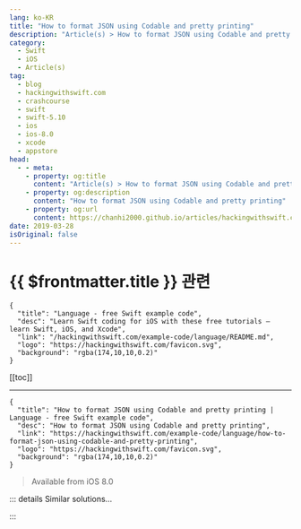 ```yaml
---
lang: ko-KR
title: "How to format JSON using Codable and pretty printing"
description: "Article(s) > How to format JSON using Codable and pretty printing"
category:
  - Swift
  - iOS
  - Article(s)
tag: 
  - blog
  - hackingwithswift.com
  - crashcourse
  - swift
  - swift-5.10
  - ios
  - ios-8.0
  - xcode
  - appstore
head:
  - - meta:
    - property: og:title
      content: "Article(s) > How to format JSON using Codable and pretty printing"
    - property: og:description
      content: "How to format JSON using Codable and pretty printing"
    - property: og:url
      content: https://chanhi2000.github.io/articles/hackingwithswift.com/example-code/language/how-to-format-json-using-codable-and-pretty-printing.html
date: 2019-03-28
isOriginal: false
---
```


# {{ $frontmatter.title }} 관련

```component VPCard
{
  "title": "Language - free Swift example code",
  "desc": "Learn Swift coding for iOS with these free tutorials – learn Swift, iOS, and Xcode",
  "link": "/hackingwithswift.com/example-code/language/README.md",
  "logo": "https://hackingwithswift.com/favicon.svg",
  "background": "rgba(174,10,10,0.2)"
}
```

[[toc]]

---

```component VPCard
{
  "title": "How to format JSON using Codable and pretty printing | Language - free Swift example code",
  "desc": "How to format JSON using Codable and pretty printing",
  "link": "https://hackingwithswift.com/example-code/language/how-to-format-json-using-codable-and-pretty-printing",
  "logo": "https://hackingwithswift.com/favicon.svg",
  "background": "rgba(174,10,10,0.2)"
}
```

> Available from iOS 8.0

<!-- TODO: 작성 -->

<!-- 
When you use `JSONEncoder` and `Codable` to create JSON from your Swift data, it comes out in a compressed format by default – it has all its excess whitespace removed. This makes it efficient for transferring over the network, but hard to debug because it’s just a big jumble of words.

For debugging purposes, it’s a good idea to enable pretty printing for your encoded JSON, which will tell `JSONEncoder` to separate everything using line breaks and spaces so you can read it more easily.

To make this happen, set the `outputFormatting` property of your JSON encoder to be `.prettyPrinted`, like this:

```swift
let encoder = JSONEncoder()
encoder.outputFormatting = .prettyPrinted
```

-->

::: details Similar solutions…

<!--
/quick-start/swiftui/swiftui-tips-and-tricks">SwiftUI tips and tricks 
/quick-start/swiftui/all-swiftui-property-wrappers-explained-and-compared">All SwiftUI property wrappers explained and compared 
/example-code/uikit/how-to-create-live-playgrounds-in-xcode">How to create live playgrounds in Xcode 
/quick-start/concurrency/how-to-download-json-from-the-internet-and-decode-it-into-any-codable-type">How to download JSON from the internet and decode it into any Codable type 
/example-code/games/how-to-create-a-random-terrain-tile-map-using-sktilemapnode-and-gkperlinnoisesource">How to create a random terrain tile map using SKTileMapNode and GKPerlinNoiseSource</a>
-->

:::

